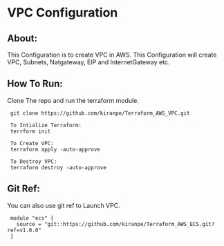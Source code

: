 # VPC Configuration

About:
------
This Configuration is to create VPC in AWS. This Configuration will create VPC, Subnets, Natgateway, EIP and InternetGateway etc.

How To Run:
-----------

Clone The repo and run the terraform module.

     git clone https://github.com/kiranpe/Terraform_AWS_VPC.git
     
     To Intialize Terraform:
     terrform init
 
     To Create VPC:
     terraform apply -auto-approve
 
     To Destroy VPC:
     terraform destroy -auto-approve
     
Git Ref:
--------
You can also use git ref to Launch VPC.

     module "ecs" {
       source = "git::https://github.com/kiranpe/Terraform_AWS_ECS.git?ref=v1.0.0"
     }
